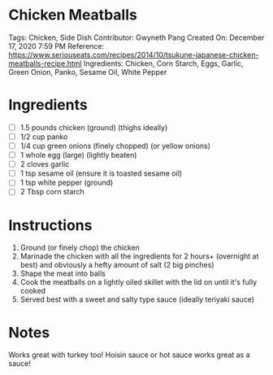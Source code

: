 # Chicken Meatballs

Tags: Chicken, Side Dish
Contributor: Gwyneth Pang
Created On: December 17, 2020 7:59 PM
Reference: https://www.seriouseats.com/recipes/2014/10/tsukune-japanese-chicken-meatballs-recipe.html
Ingredients: Chicken, Corn Starch, Eggs, Garlic, Green Onion, Panko, Sesame Oil, White Pepper

# Ingredients

- [ ]  1.5 pounds chicken (ground) (thighs ideally)
- [ ]  1/2 cup panko
- [ ]  1/4 cup green onions (finely chopped) (or yellow onions)
- [ ]  1 whole egg (large) (lightly beaten)
- [ ]  2 cloves garlic
- [ ]  1 tsp sesame oil (ensure it is toasted sesame oil)
- [ ]  1 tsp white pepper (ground)
- [ ]  2 Tbsp corn starch

# Instructions

1. Ground (or finely chop) the chicken
2. Marinade the chicken with all the ingredients for 2 hours+ (overnight at best) and obviously a hefty amount of salt (2 big pinches)
3. Shape the meat into balls
4. Cook the meatballs on a lightly oiled skillet with the lid on until it's fully cooked
5. Served best with a sweet and salty type sauce (ideally teriyaki sauce)

# Notes

Works great with turkey too! Hoisin sauce or hot sauce works great as a sauce!